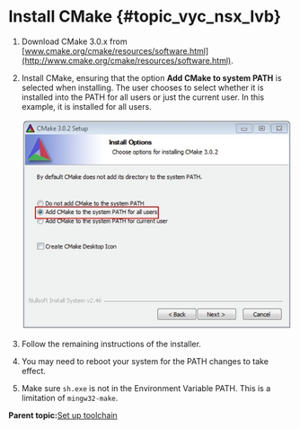 # Install CMake {#topic_vyc_nsx_lvb}

1.  Download CMake 3.0.x from [www.cmake.org/cmake/resources/software.html](http://www.cmake.org/cmake/resources/software.html).
2.  Install CMake, ensuring that the option **Add CMake to system PATH** is selected when installing. The user chooses to select whether it is installed into the PATH for all users or just the current user. In this example, it is installed for all users.

    ![](../images/arm_gcc_install_cmake.png "Install CMake")

3.  Follow the remaining instructions of the installer.
4.  You may need to reboot your system for the PATH changes to take effect.
5.  Make sure `sh.exe` is not in the Environment Variable PATH. This is a limitation of `mingw32-make`.

**Parent topic:**[Set up toolchain](../topics/arm_gcc_set_up_toolchain.md)

